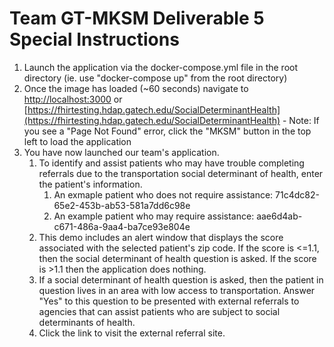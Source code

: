 Team GT-MKSM Deliverable 5 Special Instructions
===========

1. Launch the application via the docker-compose.yml file in the root directory (ie. use "docker-compose up" from the root directory)
2. Once the image has loaded (~60 seconds) navigate to [http://localhost:3000](http://localhost:3000) or [https://fhirtesting.hdap.gatech.edu/SocialDeterminantHealth](https://fhirtesting.hdap.gatech.edu/SocialDeterminantHealth) - Note: If you see a "Page Not Found" error, click the "MKSM" button in the top left to load the application
3. You have now launched our team's application. 
	1. To identify and assist patients who may have trouble completing referrals due to the transportation social determinant of health, enter the patient's information.
		1. An exmaple patient who does not require assistance: 71c4dc82-65e2-453b-ab53-581a7dd6c98e
		2. An example patient who may require assistance: aae6d4ab-c671-486a-9aa4-ba7ce93e804e
	2. This demo includes an alert window that displays the score associated with the selected patient's zip code. If the score is <=1.1, then the social determinant of health question is asked. If the score is >1.1 then the application does nothing.
	3. If a social determinant of health question is asked, then the patient in question lives in an area with low access to transportation. Answer "Yes" to this question to be presented with external referrals to agencies that can assist patients who are subject to social determinants of health.
	4. Click the link to visit the external referral site.  